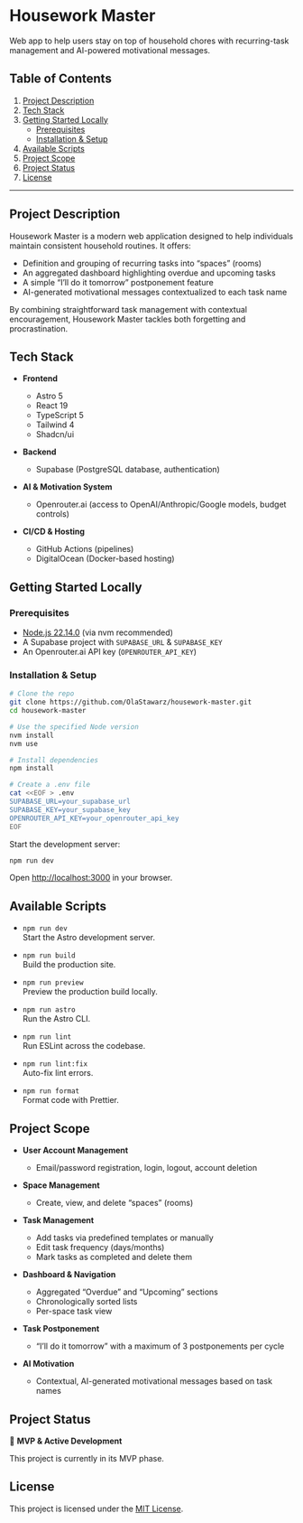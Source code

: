 # Housework Master

Web app to help users stay on top of household chores with recurring-task management and AI-powered motivational messages.

## Table of Contents

1. [Project Description](#project-description)  
2. [Tech Stack](#tech-stack)  
3. [Getting Started Locally](#getting-started-locally)  
   - [Prerequisites](#prerequisites)  
   - [Installation & Setup](#installation--setup)  
4. [Available Scripts](#available-scripts)  
5. [Project Scope](#project-scope)  
6. [Project Status](#project-status)  
7. [License](#license)  

---

## Project Description

Housework Master is a modern web application designed to help individuals maintain consistent household routines. It offers:

- Definition and grouping of recurring tasks into “spaces” (rooms)  
- An aggregated dashboard highlighting overdue and upcoming tasks  
- A simple “I’ll do it tomorrow” postponement feature  
- AI-generated motivational messages contextualized to each task name  

By combining straightforward task management with contextual encouragement, Housework Master tackles both forgetting and procrastination.

## Tech Stack

- **Frontend**  
  - Astro 5 
  - React 19  
  - TypeScript 5
  - Tailwind 4
  - Shadcn/ui 

- **Backend**  
  - Supabase (PostgreSQL database, authentication)  

- **AI & Motivation System**  
  - Openrouter.ai (access to OpenAI/Anthropic/Google models, budget controls)  

- **CI/CD & Hosting**  
  - GitHub Actions (pipelines)  
  - DigitalOcean (Docker-based hosting)  

## Getting Started Locally

### Prerequisites

- [Node.js 22.14.0](https://nodejs.org/) (via nvm recommended)  
- A Supabase project with `SUPABASE_URL` & `SUPABASE_KEY`  
- An Openrouter.ai API key (`OPENROUTER_API_KEY`)

### Installation & Setup

```bash
# Clone the repo
git clone https://github.com/OlaStawarz/housework-master.git
cd housework-master

# Use the specified Node version
nvm install
nvm use

# Install dependencies
npm install

# Create a .env file
cat <<EOF > .env
SUPABASE_URL=your_supabase_url
SUPABASE_KEY=your_supabase_key
OPENROUTER_API_KEY=your_openrouter_api_key
EOF
```

Start the development server:

```bash
npm run dev
```

Open [http://localhost:3000](http://localhost:3000) in your browser.

## Available Scripts

- `npm run dev`  
  Start the Astro development server.

- `npm run build`  
  Build the production site.

- `npm run preview`  
  Preview the production build locally.

- `npm run astro`  
  Run the Astro CLI.

- `npm run lint`  
  Run ESLint across the codebase.

- `npm run lint:fix`  
  Auto-fix lint errors.

- `npm run format`  
  Format code with Prettier.

## Project Scope

- **User Account Management**  
  - Email/password registration, login, logout, account deletion

- **Space Management**  
  - Create, view, and delete “spaces” (rooms)

- **Task Management**  
  - Add tasks via predefined templates or manually  
  - Edit task frequency (days/months)  
  - Mark tasks as completed and delete them

- **Dashboard & Navigation**  
  - Aggregated “Overdue” and “Upcoming” sections  
  - Chronologically sorted lists  
  - Per-space task view

- **Task Postponement**  
  - “I’ll do it tomorrow” with a maximum of 3 postponements per cycle

- **AI Motivation**  
  - Contextual, AI-generated motivational messages based on task names

## Project Status

🚧 **MVP & Active Development**

This project is currently in its MVP phase.

## License

This project is licensed under the [MIT License](LICENSE).  

